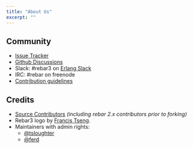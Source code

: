 ```yaml
---
title: "About Us"
excerpt: ""
---
```

## Community

- [Issue Tracker](https://github.com/erlang/rebar3/issues)
- [Github Discussions](https://github.com/erlang/rebar3/discussions)
- Slack: #rebar3 on [Erlang Slack](https://erlef.org/slack-invite/erlanger)
- IRC: #rebar on freenode
- [Contribution guidelines](https://github.com/erlang/rebar3/blob/master/CONTRIBUTING.md)

## Credits

- [Source Contributors](https://github.com/rebar/rebar3/blob/master/THANKS) *(including rebar 2.x contributors prior to forking)*
- Rebar3 logo by [Francis Tseng](https://twitter.com/frnsys).
- Maintainers with admin rights:
  - [@tsloughter](https://github.com/tsloughter/)
  - [@ferd](https://github.com/ferd/)

